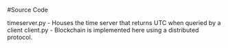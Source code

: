 #Source Code

timeserver.py - Houses the time server that returns UTC when queried by a client
client.py - Blockchain is implemented here using a distributed protocol.
